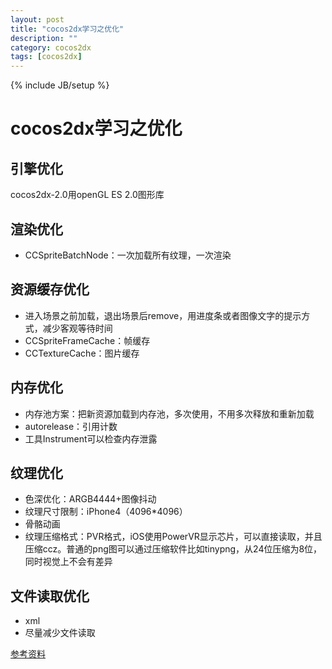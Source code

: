 ```yaml
---
layout: post
title: "cocos2dx学习之优化"
description: ""
category: cocos2dx
tags: [cocos2dx]
---
```

{% include JB/setup %}

cocos2dx学习之优化
==============


## 引擎优化
cocos2dx-2.0用openGL ES 2.0图形库

## 渲染优化
 * CCSpriteBatchNode：一次加载所有纹理，一次渲染 

## 资源缓存优化
 * 进入场景之前加载，退出场景后remove，用进度条或者图像文字的提示方式，减少客观等待时间
 * CCSpriteFrameCache：帧缓存
 * CCTextureCache：图片缓存

## 内存优化
 * 内存池方案：把新资源加载到内存池，多次使用，不用多次释放和重新加载
 * autorelease：引用计数
 * 工具Instrument可以检查内存泄露

## 纹理优化
 * 色深优化：ARGB4444+图像抖动
 * 纹理尺寸限制：iPhone4（4096*4096）
 * 骨骼动画
 * 纹理压缩格式：PVR格式，iOS使用PowerVR显示芯片，可以直接读取，并且压缩ccz。普通的png图可以通过压缩软件比如tinypng，从24位压缩为8位，同时视觉上不会有差异

## 文件读取优化
 * xml
 * 尽量减少文件读取


[参考资料](http://blog.csdn.net/xzongyuan/article/details/9175645)














